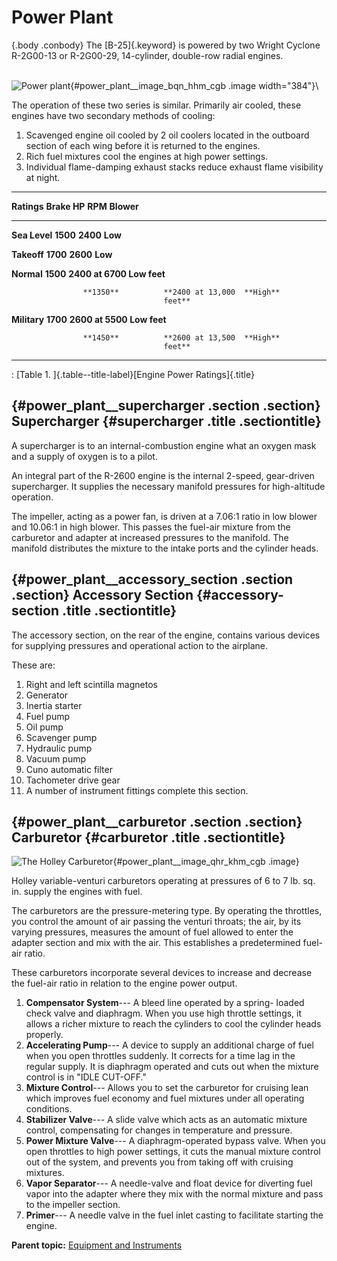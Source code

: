 
Power Plant
===========

 {.body .conbody}
The [B-25]{.keyword} is powered by two Wright Cyclone R-2G00-13 or
R-2G00-29, 14-cylinder, double-row radial engines.

\
![Power
plant](../images/power_plant.png){#power_plant__image_bqn_hhm_cgb .image
width="384"}\

The operation of these two series is similar. Primarily air cooled,
these engines have two secondary methods of cooling:

1.  Scavenged engine oil cooled by 2 oil coolers located in the outboard
    section of each wing before it is returned to the engines.
2.  Rich fuel mixtures cool the engines at high power settings.
3.  Individual flame-damping exhaust stacks reduce exhaust flame
    visibility at night.

  -----------------------------------------------------------------------
  **Ratings**       **Brake HP**      **RPM**           **Blower**
  ----------------- ----------------- ----------------- -----------------
  **Sea Level**     **1500**          **2400**          **Low**

  **Takeoff**       **1700**          **2600**          **Low**

  **Normal**        **1500**          **2400 at 6700    **Low**
                                      feet**            

                    **1350**          **2400 at 13,000  **High**
                                      feet**            

  **Military**      **1700**          **2600 at 5500    **Low**
                                      feet**            

                    **1450**          **2600 at 13,500  **High**
                                      feet**            
  -----------------------------------------------------------------------

  : [Table 1. ]{.table--title-label}[Engine Power Ratings]{.title}

 {#power_plant__supercharger .section .section}
Supercharger {#supercharger .title .sectiontitle}
------------

A supercharger is to an internal-combustion engine what an oxygen mask
and a supply of oxygen is to a pilot.

An integral part of the R-2600 engine is the internal 2-speed,
gear-driven supercharger. It supplies the necessary manifold pressures
for high-altitude operation.

The impeller, acting as a power fan, is driven at a 7.06:1 ratio in low
blower and 10.06:1 in high blower. This passes the fuel-air mixture from
the carburetor and adapter at increased pressures to the manifold. The
manifold distributes the mixture to the intake ports and the cylinder
heads.


 {#power_plant__accessory_section .section .section}
Accessory Section {#accessory-section .title .sectiontitle}
-----------------

The accessory section, on the rear of the engine, contains various
devices for supplying pressures and operational action to the airplane.

These are:

1.  Right and left scintilla magnetos
2.  Generator
3.  Inertia starter
4.  Fuel pump
5.  Oil pump
6.  Scavenger pump
7.  Hydraulic pump
8.  Vacuum pump
9.  Cuno automatic filter
10. Tachometer drive gear
11. A number of instrument fittings complete this section.


 {#power_plant__carburetor .section .section}
Carburetor {#carburetor .title .sectiontitle}
----------

![The Holley
Carburetor](../images/holley_carburetor.png){#power_plant__image_qhr_khm_cgb
.image}

Holley variable-venturi carburetors operating at pressures of 6 to 7 lb.
sq. in. supply the engines with fuel.

The carburetors are the pressure-metering type. By operating the
throttles, you control the amount of air passing the venturi throats;
the air, by its varying pressures, measures the amount of fuel allowed
to enter the adapter section and mix with the air. This establishes a
predetermined fuel-air ratio.

These carburetors incorporate several devices to increase and decrease
the fuel-air ratio in relation to the engine power output.

1.  **Compensator System**--- A bleed line operated by a spring- loaded
    check valve and diaphragm. When you use high throttle settings, it
    allows a richer mixture to reach the cylinders to cool the cylinder
    heads properly.
2.  **Accelerating Pump**--- A device to supply an additional charge of
    fuel when you open throttles suddenly. It corrects for a time lag in
    the regular supply. It is diaphragm operated and cuts out when the
    mixture control is in \"IDLE CUT-OFF.\"
3.  **Mixture Control**--- Allows you to set the carburetor for cruising
    lean which improves fuel economy and fuel mixtures under all
    operating conditions.
4.  **Stabilizer Valve**--- A slide valve which acts as an automatic
    mixture control, compensating for changes in temperature and
    pressure.
5.  **Power Mixture Valve**--- A diaphragm-operated bypass valve. When
    you open throttles to high power settings, it cuts the manual
    mixture control out of the system, and prevents you from taking off
    with cruising mixtures.
6.  **Vapor Separator**--- A needle-valve and float device for diverting
    fuel vapor into the adapter where they mix with the normal mixture
    and pass to the impeller section.
7.  **Primer**--- A needle valve in the fuel inlet casting to facilitate
    starting the engine.





**Parent topic:** [Equipment and
Instruments](../mdita/equipment_and_instruments.md "This section provides a survey of the key systems, equipment and instrumentation of the B-25 airplane.")




